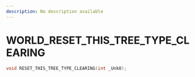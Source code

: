 ```yaml
---
description: No description available 
---
```


# WORLD\_RESET_THIS_TREE_TYPE_CLEARING

```cpp
void RESET_THIS_TREE_TYPE_CLEARING(int _Unk0);
```